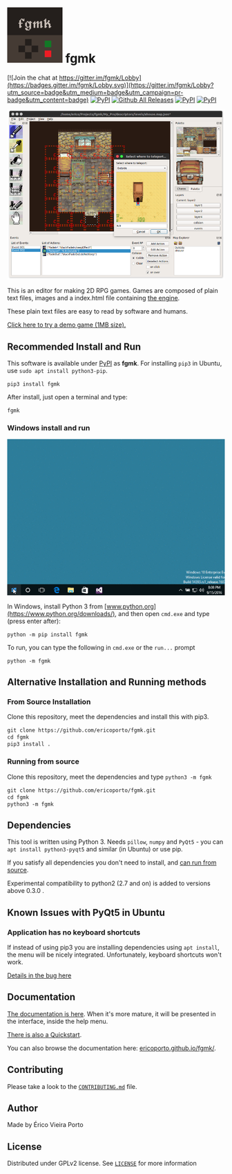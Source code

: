 ![Icon](iconTiny.png) fgmk
==========================

[![Join the chat at https://gitter.im/fgmk/Lobby](https://badges.gitter.im/fgmk/Lobby.svg)](https://gitter.im/fgmk/Lobby?utm_source=badge&utm_medium=badge&utm_campaign=pr-badge&utm_content=badge)
[![PyPI](https://img.shields.io/pypi/v/fgmk.svg?maxAge=3600)](https://pypi.python.org/pypi/fgmk)
[![Github All Releases](https://img.shields.io/github/downloads/ericoporto/fgmk/total.svg?maxAge=3600)](https://github.com/ericoporto/fgmk/releases)
[![PyPI](https://img.shields.io/pypi/pyversions/fgmk.svg?maxAge=86400)](https://www.python.org/downloads/)
[![PyPI](https://img.shields.io/pypi/l/fgmk.svg?maxAge=2592000)](LICENSE)

![Screenshot](screenshot.png)

This is an editor for making 2D RPG games.
Games are composed of plain text files, images and a index.html file containing
[the engine](https://github.com/ericoporto/fgmkJsEngine).

These plain text files are easy to read by software and humans.

[Click here to try a demo game (1MB size). ](https://ericoporto.github.io/fgmkJsEngine/index.html)

Recommended Install and Run
--------------------------

This software is available under [PyPI](https://pypi.python.org/pypi/fgmk)
as **fgmk**. For installing `pip3` in Ubuntu, use `sudo apt install python3-pip`.

    pip3 install fgmk

After install, just open a terminal and type:

    fgmk

### Windows install and run

![Installation on Windows with pip](win_fgmk_install.gif)

In Windows, install Python 3 from [www.python.org](https://www.python.org/downloads/), and then open `cmd.exe` and type (press enter after):

    python -m pip install fgmk

To run, you can type the following in `cmd.exe` or the `run...` prompt

    python -m fgmk


Alternative Installation and Running methods
--------------------------------------------

### From Source Installation

Clone this repository, meet the dependencies and install this with pip3.

    git clone https://github.com/ericoporto/fgmk.git
    cd fgmk
    pip3 install .

### Running from source

Clone this repository, meet the dependencies and type `python3 -m fgmk`

    git clone https://github.com/ericoporto/fgmk.git
    cd fgmk
    python3 -m fgmk

Dependencies
------------

This tool is written using Python 3. Needs `pillow`, `numpy` and `PyQt5` -
you can `apt install python3-pyqt5` and similar (in Ubuntu) or use pip.

If you satisfy all dependencies you don't need to install, and [can run from source](#running-from-source).

Experimental compatibility to python2 (2.7 and on) is added to versions above
0.3.0 .

Known Issues with PyQt5 in Ubuntu
---------------------------------

### Application has no keyboard shortcuts

If instead of using pip3 you are installing dependencies using `apt install`,
the menu will be nicely integrated. Unfortunately, keyboard shortcuts won't
work.

[Details in the bug here](https://bugs.launchpad.net/appmenu-qt5/+bug/1380702)

Documentation
-------------

[The documentation is here](docs/Markdown/index.md). When it's more mature, it
will be presented in the interface, inside the help menu.

[There is also a Quickstart](docs/Markdown/Quickstart/Quickstart.md).

You can also browse the documentation here: [ericoporto.github.io/fgmk/](http://ericoporto.github.io/fgmk/). 


Contributing
------------

Please take a look to the [`CONTRIBUTING.md`](CONTRIBUTING.md) file.


Author
------

Made by Érico Vieira Porto

License
-------

Distributed under GPLv2 license. See [`LICENSE`](LICENSE) for more information
